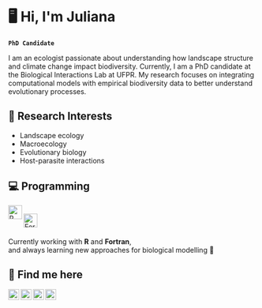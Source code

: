 # 🖥️ Hi, I'm Juliana

**`PhD Candidate`**

I am an ecologist passionate about understanding how landscape structure and climate change impact biodiversity. Currently, I am a PhD candidate at the Biological Interactions Lab at UFPR. My research focuses on integrating computational models with empirical biodiversity data to better understand evolutionary processes.

## 🔬 Research Interests
- Landscape ecology 
- Macroecology  
- Evolutionary biology  
- Host-parasite interactions  

## 💻 Programming 

[<img align="left" width="28px" src="https://cdn.jsdelivr.net/gh/devicons/devicon/icons/r/r-original.svg" alt="R Logo"/>](https://www.r-project.org/)  
[<img align="left" width="28px" src="https://cdn.jsdelivr.net/gh/devicons/devicon/icons/fortran/fortran-original.svg" alt="Fortran Logo"/>](https://fortran-lang.org/)  
<br clear="left" />

Currently working with **R** and **Fortran**,  
and always learning new approaches for biological modelling 🚧

## 🔗 Find me here
[<img align="left" width="22px" src="https://cdn.jsdelivr.net/gh/simple-icons/simple-icons/icons/researchgate.svg"/>](https://www.researchgate.net/profile/Juliana-Ciccheto-2?ev=hdr_xprf)
[<img align="left" width="22px" src="https://iconape.com/wp-content/files/da/64524/svg/google-scholar.svg"/>](https://scholar.google.com.br/citations?user=04Tpi7kAAAAJ&hl=pt-BR&oi=ao)
[<img align="left" width="22px" src="https://arquivo.unifesp.br/images/icon/icon_lattes.svg"/>](http://lattes.cnpq.br/7431624949038747)
[<img align="left" width="22px" src="https://cdn-icons-png.flaticon.com/512/124/124011.png"/>](https://www.linkedin.com/in/julianaciccheto/)


